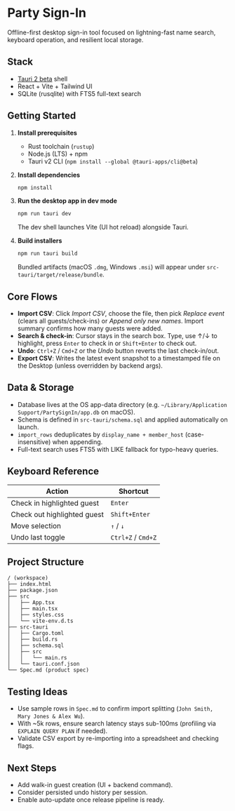 # Party Sign-In

Offline-first desktop sign-in tool focused on lightning-fast name search, keyboard operation, and resilient local storage.

## Stack

- [Tauri 2 beta](https://tauri.app/) shell
- React + Vite + Tailwind UI
- SQLite (rusqlite) with FTS5 full-text search

## Getting Started

1. **Install prerequisites**
   - Rust toolchain (`rustup`)
   - Node.js (LTS) + npm
   - Tauri v2 CLI (`npm install --global @tauri-apps/cli@beta`)

2. **Install dependencies**

   ```bash
   npm install
   ```

3. **Run the desktop app in dev mode**

   ```bash
   npm run tauri dev
   ```

   The dev shell launches Vite (UI hot reload) alongside Tauri.

4. **Build installers**

   ```bash
   npm run tauri build
   ```

   Bundled artifacts (macOS `.dmg`, Windows `.msi`) will appear under `src-tauri/target/release/bundle`.

## Core Flows

- **Import CSV**: Click *Import CSV*, choose the file, then pick *Replace event* (clears all guests/check-ins) or *Append only new names*. Import summary confirms how many guests were added.
- **Search & check-in**: Cursor stays in the search box. Type, use ↑/↓ to highlight, press `Enter` to check in or `Shift+Enter` to check out.
- **Undo**: `Ctrl+Z` / `Cmd+Z` or the *Undo* button reverts the last check-in/out.
- **Export CSV**: Writes the latest event snapshot to a timestamped file on the Desktop (unless overridden by backend args).

## Data & Storage

- Database lives at the OS app-data directory (e.g. `~/Library/Application Support/PartySignIn/app.db` on macOS).
- Schema is defined in `src-tauri/schema.sql` and applied automatically on launch.
- `import_rows` deduplicates by `display_name + member_host` (case-insensitive) when appending.
- Full-text search uses FTS5 with LIKE fallback for typo-heavy queries.

## Keyboard Reference

| Action | Shortcut |
| --- | --- |
| Check in highlighted guest | `Enter` |
| Check out highlighted guest | `Shift+Enter` |
| Move selection | `↑` / `↓` |
| Undo last toggle | `Ctrl+Z` / `Cmd+Z` |

## Project Structure

```
/ (workspace)
├── index.html
├── package.json
├── src
│   ├── App.tsx
│   ├── main.tsx
│   ├── styles.css
│   └── vite-env.d.ts
├── src-tauri
│   ├── Cargo.toml
│   ├── build.rs
│   ├── schema.sql
│   ├── src
│   │   └── main.rs
│   └── tauri.conf.json
└── Spec.md (product spec)
```

## Testing Ideas

- Use sample rows in `Spec.md` to confirm import splitting (`John Smith, Mary Jones & Alex Wu`).
- With ~5k rows, ensure search latency stays sub-100ms (profiling via `EXPLAIN QUERY PLAN` if needed).
- Validate CSV export by re-importing into a spreadsheet and checking flags.

## Next Steps

- Add walk-in guest creation (UI + backend command).
- Consider persisted undo history per session.
- Enable auto-update once release pipeline is ready.
